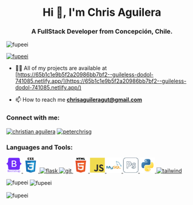 <h1 align="center">Hi 👋, I'm Chris Aguilera</h1>
<h3 align="center">A FullStack Developer from Concepción, Chile.</h3>

<p align="left"> <img src="https://komarev.com/ghpvc/?username=fupeei&label=Profile%20views&color=0e75b6&style=flat" alt="fupeei" /> </p>

<p align="left"> <a href="https://github.com/ryo-ma/github-profile-trophy"><img src="https://github-profile-trophy.vercel.app/?username=fupeei" alt="fupeei" /></a> </p>

- 👨‍💻 All of my projects are available at [https://65b1c1e9b5f2a20986bb7bf2--guileless-dodol-741085.netlify.app/](https://65b1c1e9b5f2a20986bb7bf2--guileless-dodol-741085.netlify.app/)

- 📫 How to reach me **chrisaguileragut@gmail.com**

<h3 align="left">Connect with me:</h3>
<p align="left">
<a href="https://linkedin.com/in/christian aguilera" target="blank"><img align="center" src="https://raw.githubusercontent.com/rahuldkjain/github-profile-readme-generator/master/src/images/icons/Social/linked-in-alt.svg" alt="christian aguilera" height="30" width="40" /></a>
<a href="https://instagram.com/peterchrisg" target="blank"><img align="center" src="https://raw.githubusercontent.com/rahuldkjain/github-profile-readme-generator/master/src/images/icons/Social/instagram.svg" alt="peterchrisg" height="30" width="40" /></a>
</p>

<h3 align="left">Languages and Tools:</h3>
<p align="left"> <a href="https://getbootstrap.com" target="_blank" rel="noreferrer"> <img src="https://raw.githubusercontent.com/devicons/devicon/master/icons/bootstrap/bootstrap-plain-wordmark.svg" alt="bootstrap" width="40" height="40"/> </a> <a href="https://www.w3schools.com/css/" target="_blank" rel="noreferrer"> <img src="https://raw.githubusercontent.com/devicons/devicon/master/icons/css3/css3-original-wordmark.svg" alt="css3" width="40" height="40"/> </a> <a href="https://flask.palletsprojects.com/" target="_blank" rel="noreferrer"> <img src="https://www.vectorlogo.zone/logos/pocoo_flask/pocoo_flask-icon.svg" alt="flask" width="40" height="40"/> </a> <a href="https://git-scm.com/" target="_blank" rel="noreferrer"> <img src="https://www.vectorlogo.zone/logos/git-scm/git-scm-icon.svg" alt="git" width="40" height="40"/> </a> <a href="https://www.w3.org/html/" target="_blank" rel="noreferrer"> <img src="https://raw.githubusercontent.com/devicons/devicon/master/icons/html5/html5-original-wordmark.svg" alt="html5" width="40" height="40"/> </a> <a href="https://developer.mozilla.org/en-US/docs/Web/JavaScript" target="_blank" rel="noreferrer"> <img src="https://raw.githubusercontent.com/devicons/devicon/master/icons/javascript/javascript-original.svg" alt="javascript" width="40" height="40"/> </a> <a href="https://www.mysql.com/" target="_blank" rel="noreferrer"> <img src="https://raw.githubusercontent.com/devicons/devicon/master/icons/mysql/mysql-original-wordmark.svg" alt="mysql" width="40" height="40"/> </a> <a href="https://www.photoshop.com/en" target="_blank" rel="noreferrer"> <img src="https://raw.githubusercontent.com/devicons/devicon/master/icons/photoshop/photoshop-line.svg" alt="photoshop" width="40" height="40"/> </a> <a href="https://www.python.org" target="_blank" rel="noreferrer"> <img src="https://raw.githubusercontent.com/devicons/devicon/master/icons/python/python-original.svg" alt="python" width="40" height="40"/> </a> <a href="https://tailwindcss.com/" target="_blank" rel="noreferrer"> <img src="https://www.vectorlogo.zone/logos/tailwindcss/tailwindcss-icon.svg" alt="tailwind" width="40" height="40"/> </a> </p>

<p><img align="left" src="https://github-readme-stats.vercel.app/api/top-langs?username=fupeei&show_icons=true&locale=en&layout=compact" alt="fupeei" /></p>

<p>&nbsp;<img align="center" src="https://github-readme-stats.vercel.app/api?username=fupeei&show_icons=true&locale=en" alt="fupeei" /></p>

<p><img align="center" src="https://github-readme-streak-stats.herokuapp.com/?user=fupeei&" alt="fupeei" /></p>

